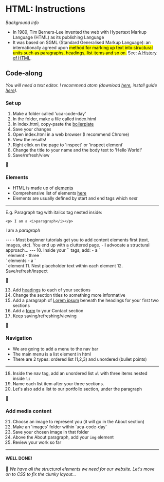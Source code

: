# HTML: Instructions #

*Background info*
- In 1989, Tim Berners-Lee invented the web with Hypertext Markup Language (HTML) as its publishing Language
- It was based on SGML (Standard Generalised Markup Language): an internationally agreed upon <mark>method for marking up text into structural units such as paragraphs, headings, list items and so on.</mark> See: [A History of HTML](https://www.w3.org/People/Raggett/book4/ch02.html).

## Code-along

*You will need a text editor. I recommend atom (download [here](https://atom.io/), install guide [here](https://flight-manual.atom.io/getting-started/sections/installing-atom/))*.

### Set up ###

1. Make a folder called 'uca-code-day'
2. In the folder, make a file called index.html
3. In index.html, copy-paste the [boilerplate](./boilerplate.html)
4. Save your changes
5. Open index.html in a web browser (I recommend Chrome)
6. View the results!
7. Right click on the page to 'inspect' or 'inspect element'
8. Change the title to your name and the body text to 'Hello World!'
9. Save/refresh/view

:speech_balloon:

### Elements ###

- HTML is made up of [elements](https://www.w3schools.com/html/html_elements.asp)
- Comprehensive list of elements [here](https://www.w3schools.com/tags/)
- Elements are usually defined by start and end tags which *nest*
---
E.g. Paragraph tag with italics tag nested inside:

`<p> I am a <i>paragraph</i></p>`
<p> I am a <i>paragraph</i></p>
---
- Most beginner tutorials get you to add content elements first (text, images, etc). You end up with a cluttered page.
- I advocate a structural approach...
---
10. Inside your `<body>` tags, add:
    - a `<nav>` element
    - three `<section>` elements
    - a `<footer>` element
11. Nest placeholder text within each element
12. Save/refresh/inspect

:speech_balloon:

13. Add [headings](https://www.w3schools.com/html/html_headings.asp) to each of your sections
14. Change the section titles to something more informative
15. Add a paragraph of [Lorem ipsum](./lorem-ipsum.md) beneath the headings for your first two sections
16. Add a [form](./form.html) to your Contact section
17. Keep saving/refreshing/viewing

:speech_balloon:

### Navigation ###

- We are going to add a menu to the nav bar
- The main menu is a list element in html
- There are 2 types: ordered list (1,2,3) and unordered (bullet points)

---
18. Inside the nav tag, add an unordered list `ul` with three items nested inside `li`
19. Name each list item after your three sections.
20. Let's also add a list to our portfolio section, under the paragraph

:speech_balloon:

### Add media content ###

21. Choose an image to represent you (it will go in the About section)
22. Make an 'images' folder within 'uca-code-day'
23. Save your chosen image in that folder
24. Above the About paragraph, add your `img` element
25. Review your work so far

---

#### WELL DONE! ####

:clap:
<i>We have all the structural elements we need for our website. Let's move on to CSS to fix the clunky layout...</i>
